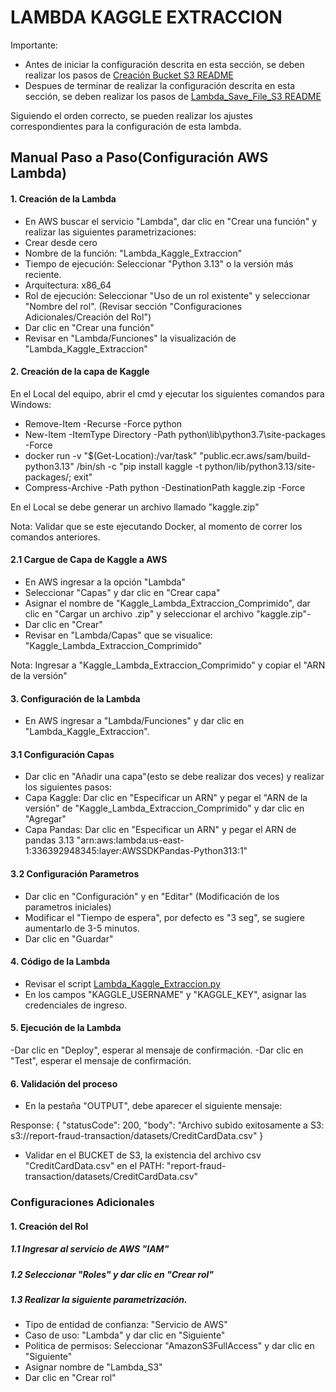 
# LAMBDA KAGGLE EXTRACCION

Importante: 
- Antes de iniciar la configuración descrita en esta sección, se deben realizar los pasos de [Creación Bucket S3 README](./docs/Bucket_S3.md)
- Despues de terminar de realizar la configuración descrita en esta sección, se deben realizar los pasos de [Lambda_Save_File_S3 README](./docs/Lambda_Save_File_S3.md)

Siguiendo el orden correcto, se pueden realizar los ajustes correspondientes para la configuración de esta lambda.

## Manual Paso a Paso(Configuración AWS Lambda)

#### 1. Creación de la Lambda

- En AWS buscar el servicio "Lambda", dar clic en "Crear una función" y realizar las siguientes parametrizaciones:
- Crear desde cero
- Nombre de la función: "Lambda_Kaggle_Extraccion"
- Tiempo de ejecución: Seleccionar "Python 3.13" o la versión más reciente.
- Arquitectura: x86_64
- Rol de ejecución: Seleccionar "Uso de un rol existente" y seleccionar "Nombre del rol". (Revisar sección "Configuraciones Adicionales/Creación del Rol")
- Dar clic en "Crear una función"
- Revisar en "Lambda/Funciones" la visualización de "Lambda_Kaggle_Extraccion"


#### 2. Creación de la capa de Kaggle

En el Local del equipo, abrir el cmd y ejecutar los siguientes comandos para Windows:

- Remove-Item -Recurse -Force python
- New-Item -ItemType Directory -Path python\lib\python3.7\site-packages -Force
- docker run -v "$(Get-Location):/var/task" "public.ecr.aws/sam/build-python3.13" /bin/sh -c "pip install kaggle -t python/lib/python3.13/site-packages/; exit"
- Compress-Archive -Path python -DestinationPath kaggle.zip -Force

En el Local se debe generar un archivo llamado "kaggle.zip"

Nota: Validar que se este ejecutando Docker, al momento de correr los comandos anteriores.

#### 2.1 Cargue de Capa de Kaggle a AWS

- En AWS ingresar a la opción "Lambda"
- Seleccionar "Capas" y dar clic en "Crear capa"
- Asignar el nombre de "Kaggle_Lambda_Extraccion_Comprimido", dar clic en "Cargar un archivo .zip" y seleccionar el archivo "kaggle.zip"-
- Dar clic en "Crear"
- Revisar en "Lambda/Capas" que se visualice: "Kaggle_Lambda_Extraccion_Comprimido"

Nota: Ingresar a "Kaggle_Lambda_Extraccion_Comprimido" y copiar el "ARN de la versión"

#### 3. Configuración de la Lambda

- En AWS ingresar a "Lambda/Funciones" y dar clic en "Lambda_Kaggle_Extraccion".

#### 3.1 Configuración Capas

- Dar clic en "Añadir una capa"(esto se debe realizar dos veces) y realizar los siguientes pasos: 
- Capa Kaggle: Dar clic en "Especificar un ARN" y pegar el "ARN de la versión" de "Kaggle_Lambda_Extraccion_Comprimido" y dar clic en "Agregar"
- Capa Pandas: Dar clic en "Especificar un ARN" y pegar el ARN de pandas 3.13 "arn:aws:lambda:us-east-1:336392948345:layer:AWSSDKPandas-Python313:1"


#### 3.2 Configuración Parametros

- Dar clic en "Configuración" y en "Editar" (Modificación de los parametros iniciales)
- Modificar el "Tiempo de espera", por defecto es "3 seg", se sugiere aumentarlo de 3-5 minutos.
- Dar clic en "Guardar"

#### 4. Código de la Lambda

- Revisar el script [Lambda_Kaggle_Extraccion.py](./scripts/Lambda_Kaggle_Extraccion.py)
- En los campos "KAGGLE_USERNAME" y "KAGGLE_KEY", asignar las credenciales de ingreso.

#### 5. Ejecución de la Lambda

-Dar clic en "Deploy", esperar al mensaje de confirmación.
-Dar clic en "Test", esperar el mensaje de confirmación.

#### 6. Validación del proceso

- En la pestaña "OUTPUT", debe aparecer el siguiente mensaje:

Response:
{
  "statusCode": 200,
  "body": "Archivo subido exitosamente a S3: s3://report-fraud-transaction/datasets/CreditCardData.csv"
}

- Validar en el BUCKET de S3, la existencia del archivo csv "CreditCardData.csv" en el PATH: "report-fraud-transaction/datasets/CreditCardData.csv"




### Configuraciones Adicionales

#### 1. Creación del Rol

##### 1.1 Ingresar al servicio de AWS "IAM"
##### 1.2 Seleccionar "Roles" y dar clic en "Crear rol"
##### 1.3 Realizar la siguiente parametrización.

- Tipo de entidad de confianza: "Servicio de AWS"
- Caso de uso: "Lambda" y dar clic en "Siguiente"
- Politica de permisos: Seleccionar "AmazonS3FullAccess" y dar clic en "Siguiente"
- Asignar nombre de "Lambda_S3"
- Dar clic en "Crear rol"



